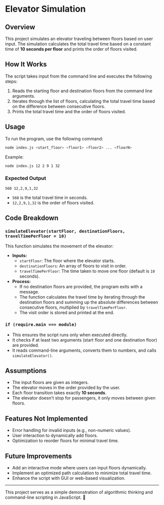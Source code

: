 # Elevator Simulation

## Overview
This project simulates an elevator traveling between floors based on user input. The simulation calculates the total travel time based on a constant time of **10 seconds per floor** and prints the order of floors visited.

## How It Works
The script takes input from the command line and executes the following steps:
1. Reads the starting floor and destination floors from the command line arguments.
2. Iterates through the list of floors, calculating the total travel time based on the difference between consecutive floors.
3. Prints the total travel time and the order of floors visited.

## Usage
To run the program, use the following command:
```sh
node index.js <start_floor> <floor1> <floor2> ... <floorN>
```
Example:
```sh
node index.js 12 2 9 1 32
```
### Expected Output
```
560 12,2,9,1,32
```
- `560` is the total travel time in seconds.
- `12,2,9,1,32` is the order of floors visited.

## Code Breakdown
### `simulateElevator(startFloor, destinationFloors, travelTimePerFloor = 10)`
This function simulates the movement of the elevator:
- **Inputs:**
  - `startFloor`: The floor where the elevator starts.
  - `destinationFloors`: An array of floors to visit in order.
  - `travelTimePerFloor`: The time taken to move one floor (default is `10` seconds).
- **Process:**
  - If no destination floors are provided, the program exits with a message.
  - The function calculates the travel time by iterating through the destination floors and summing up the absolute differences between consecutive floors, multiplied by `travelTimePerFloor`.
  - The visit order is stored and printed at the end.

### `if (require.main === module)`
- This ensures the script runs only when executed directly.
- It checks if at least two arguments (start floor and one destination floor) are provided.
- It reads command-line arguments, converts them to numbers, and calls `simulateElevator()`.

## Assumptions
- The input floors are given as integers.
- The elevator moves in the order provided by the user.
- Each floor transition takes exactly **10 seconds**.
- The elevator doesn't stop for passengers, it only moves between given floors.

## Features Not Implemented
- Error handling for invalid inputs (e.g., non-numeric values).
- User interaction to dynamically add floors.
- Optimization to reorder floors for minimal travel time.

## Future Improvements
- Add an interactive mode where users can input floors dynamically.
- Implement an optimized path calculation to minimize total travel time.
- Enhance the script with GUI or web-based visualization.

---
This project serves as a simple demonstration of algorithmic thinking and command-line scripting in JavaScript. 🚀
